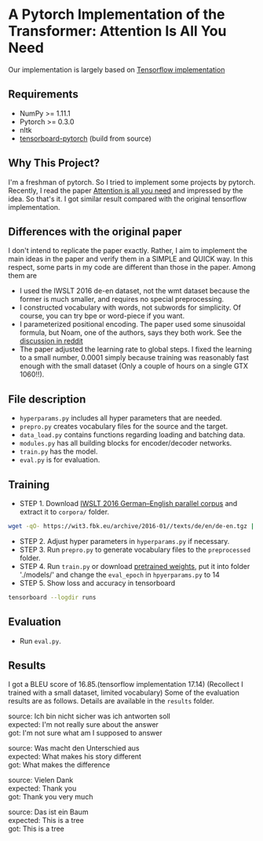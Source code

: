 # A Pytorch Implementation of the Transformer: Attention Is All You Need
Our implementation is largely based on [Tensorflow implementation](https://github.com/Kyubyong/transformer)

## Requirements
  * NumPy >= 1.11.1
  * Pytorch >= 0.3.0
  * nltk
  * [tensorboard-pytorch](https://github.com/lanpa/tensorboard-pytorch) (build from source)

## Why This Project?
I'm a freshman of pytorch. So I tried to implement some projects by pytorch. Recently, I read the paper [Attention is all you need](https://arxiv.org/abs/1706.03762) and impressed by the idea. So that's it. I got similar result compared with the original tensorflow implementation.

## Differences with the original paper
I don't intend to replicate the paper exactly. Rather, I aim to implement the main ideas in the paper and verify them in a SIMPLE and QUICK way. In this respect, some parts in my code are different than those in the paper. Among them are

* I used the IWSLT 2016 de-en dataset, not the wmt dataset because the former is much smaller, and requires no special preprocessing.
* I constructed vocabulary with words, not subwords for simplicity. Of course, you can try bpe or word-piece if you want.
* I parameterized positional encoding. The paper used some sinusoidal formula, but Noam, one of the authors, says they both work. See the [discussion in reddit](https://www.reddit.com/r/MachineLearning/comments/6gwqiw/r_170603762_attention_is_all_you_need_sota_nmt/)
* The paper adjusted the learning rate to global steps. I fixed the learning to a small number, 0.0001 simply because training was reasonably fast enough with the small dataset (Only a couple of hours on a single GTX 1060!!).

## File description
  * `hyperparams.py` includes all hyper parameters that are needed.
  * `prepro.py` creates vocabulary files for the source and the target.
  * `data_load.py` contains functions regarding loading and batching data.
  * `modules.py` has all building blocks for encoder/decoder networks.
  * `train.py` has the model.
  * `eval.py` is for evaluation.

## Training
* STEP 1. Download [IWSLT 2016 German–English parallel corpus](https://wit3.fbk.eu/download.php?release=2016-01&type=texts&slang=de&tlang=en) and extract it to `corpora/` folder.
```sh
wget -qO- https://wit3.fbk.eu/archive/2016-01//texts/de/en/de-en.tgz | tar xz; mv de-en corpora
```
* STEP 2. Adjust hyper parameters in `hyperparams.py` if necessary.
* STEP 3. Run `prepro.py` to generate vocabulary files to the `preprocessed` folder.
* STEP 4. Run `train.py` or download [pretrained weights](https://www.dropbox.com/s/7em8j6k1i39koiz/model_epoch_14.pth?dl=0), put it into folder './models/' and change the `eval_epoch` in `hpyerparams.py` to 14
* STEP 5. Show loss and accuracy in tensorboard
```sh
tensorboard --logdir runs
```

## Evaluation
  * Run `eval.py`.

## Results
I got a BLEU score of 16.85.(tensorflow implementation 17.14) (Recollect I trained with a small dataset, limited vocabulary) Some of the evaluation results are as follows. Details are available in the `results` folder.


source: Ich bin nicht sicher was ich antworten soll<br>
expected: I'm not really sure about the answer<br>
got: I'm not sure what am I supposed to answer

source: Was macht den Unterschied aus<br>
expected: What makes his story different<br>
got: What makes the difference

source: Vielen Dank<br>
expected: Thank you<br>
got: Thank you very much

source: Das ist ein Baum<br>
expected: This is a tree<br>
got: This is a tree

